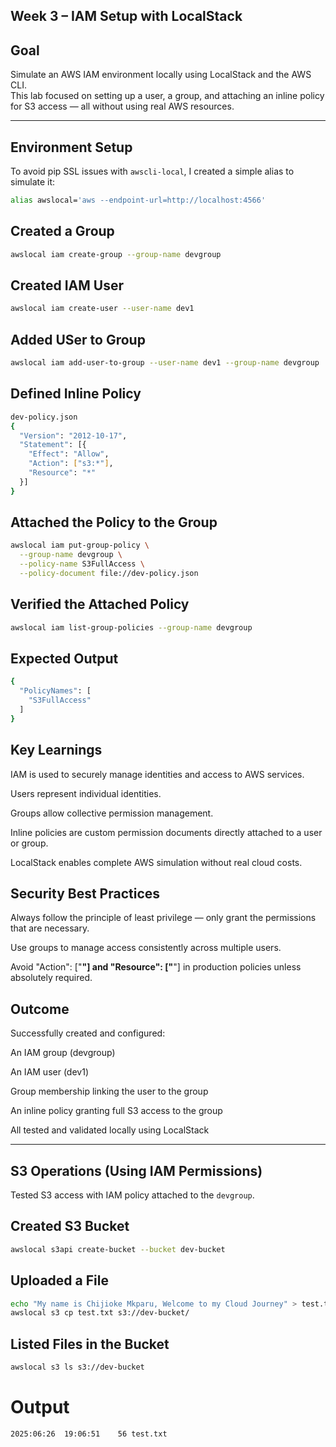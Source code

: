 ## Week 3 – IAM Setup with LocalStack

## Goal
Simulate an AWS IAM environment locally using LocalStack and the AWS CLI.  
This lab focused on setting up a user, a group, and attaching an inline policy for S3 access — all without using real AWS resources.

---

## Environment Setup

To avoid pip SSL issues with `awscli-local`, I created a simple alias to simulate it:

````bash
alias awslocal='aws --endpoint-url=http://localhost:4566'
````

## Created a Group

```bash
awslocal iam create-group --group-name devgroup
````

## Created IAM User

````bash
awslocal iam create-user --user-name dev1
````

## Added USer to Group

````bash
awslocal iam add-user-to-group --user-name dev1 --group-name devgroup
````

## Defined Inline Policy

````bash
dev-policy.json
{
  "Version": "2012-10-17",
  "Statement": [{
    "Effect": "Allow",
    "Action": ["s3:*"],
    "Resource": "*"
  }]
}
````

## Attached the Policy to the Group

````bash
awslocal iam put-group-policy \
  --group-name devgroup \
  --policy-name S3FullAccess \
  --policy-document file://dev-policy.json
````

## Verified the Attached Policy

````bash
awslocal iam list-group-policies --group-name devgroup
````

## Expected Output

````bash
{
  "PolicyNames": [
    "S3FullAccess"
  ]
}
````

## Key Learnings

IAM is used to securely manage identities and access to AWS services.

Users represent individual identities.

Groups allow collective permission management.

Inline policies are custom permission documents directly attached to a user or group.

LocalStack enables complete AWS simulation without real cloud costs.

## Security Best Practices

Always follow the principle of least privilege — only grant the permissions that are necessary.

Use groups to manage access consistently across multiple users.

Avoid "Action": ["**"] and "Resource": ["**"] in production policies unless absolutely required.

## Outcome

Successfully created and configured:

An IAM group (devgroup)

An IAM user (dev1)

Group membership linking the user to the group

An inline policy granting full S3 access to the group

All tested and validated locally using LocalStack

---

## S3 Operations (Using IAM Permissions)

Tested S3 access with IAM policy attached to the `devgroup`.

## Created S3 Bucket

```bash
awslocal s3api create-bucket --bucket dev-bucket
````

## Uploaded a File

````bash
echo "My name is Chijioke Mkparu, Welcome to my Cloud Journey" > test.txt
awslocal s3 cp test.txt s3://dev-bucket/
````

## Listed Files in the Bucket

````bash
awslocal s3 ls s3://dev-bucket
````

# Output

````bash
2025:06:26  19:06:51    56 test.txt
````
